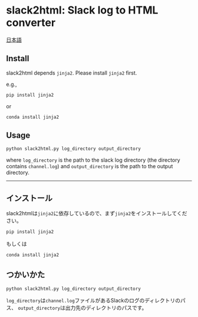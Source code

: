 # slack2html: Slack log to HTML converter

[日本語](#インストール)

## Install

slack2html depends `jinja2`. Please install `jinja2` first.

e.g.,

```sh
pip install jinja2
```

or

```sh
conda install jinja2
```

## Usage

```sh
python slack2html.py log_directory output_directory
```

where `log_directory` is the path to the slack log directory (the directory contains `channel.log`) and `output_directory` is the path to the output directory.

-------------------------------------------------------------------------------

## インストール

slack2htmlは`jinja2`に依存しているので、まず`jinja2`をインストールしてください。

```sh
pip install jinja2
```

もしくは

```sh
conda install jinja2
```

## つかいかた

```sh
python slack2html.py log_directory output_directory
```

`log_directory`は`channel.log`ファイルがあるSlackのログのディレクトリのパス、 `output_directory`は出力先のディレクトリのパスです。
